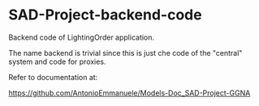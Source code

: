 # SAD-Project-backend-code
Backend code of LightingOrder application.

The name backend is trivial since this is just che code of the "central" system and code for proxies.

Refer to documentation at:

  https://github.com/AntonioEmmanuele/Models-Doc_SAD-Project-GGNA
